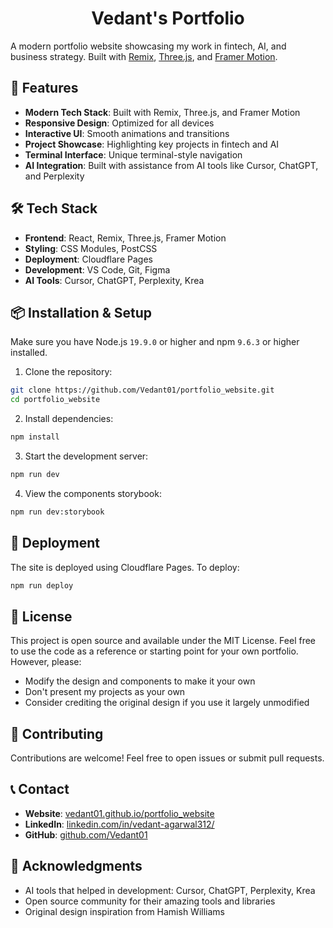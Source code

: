 
<h1 align="center">Vedant's Portfolio</h1>



A modern portfolio website showcasing my work in fintech, AI, and business strategy. Built with [Remix](https://remix.run/), [Three.js](https://threejs.org/), and [Framer Motion](https://www.framer.com/motion/).

## 🚀 Features

- **Modern Tech Stack**: Built with Remix, Three.js, and Framer Motion
- **Responsive Design**: Optimized for all devices
- **Interactive UI**: Smooth animations and transitions
- **Project Showcase**: Highlighting key projects in fintech and AI
- **Terminal Interface**: Unique terminal-style navigation
- **AI Integration**: Built with assistance from AI tools like Cursor, ChatGPT, and Perplexity

## 🛠️ Tech Stack

- **Frontend**: React, Remix, Three.js, Framer Motion
- **Styling**: CSS Modules, PostCSS
- **Deployment**: Cloudflare Pages
- **Development**: VS Code, Git, Figma
- **AI Tools**: Cursor, ChatGPT, Perplexity, Krea

## 📦 Installation & Setup

Make sure you have Node.js `19.9.0` or higher and npm `9.6.3` or higher installed.

1. Clone the repository:
```bash
git clone https://github.com/Vedant01/portfolio_website.git
cd portfolio_website
```

2. Install dependencies:
```bash
npm install
```

3. Start the development server:
```bash
npm run dev
```

4. View the components storybook:
```bash
npm run dev:storybook
```

## 🚀 Deployment

The site is deployed using Cloudflare Pages. To deploy:

```bash
npm run deploy
```

## 📝 License

This project is open source and available under the MIT License. Feel free to use the code as a reference or starting point for your own portfolio. However, please:

- Modify the design and components to make it your own
- Don't present my projects as your own
- Consider crediting the original design if you use it largely unmodified

## 🤝 Contributing

Contributions are welcome! Feel free to open issues or submit pull requests.

## 📞 Contact

- **Website**: [vedant01.github.io/portfolio_website](https://vedant01.github.io/portfolio_website)
- **LinkedIn**: [linkedin.com/in/vedant-agarwal312/](linkedin.com/in/vedant-agarwal312/)
- **GitHub**: [github.com/Vedant01](https://github.com/Vedant01)

## 🙏 Acknowledgments

- AI tools that helped in development: Cursor, ChatGPT, Perplexity, Krea
- Open source community for their amazing tools and libraries
- Original design inspiration from Hamish Williams


